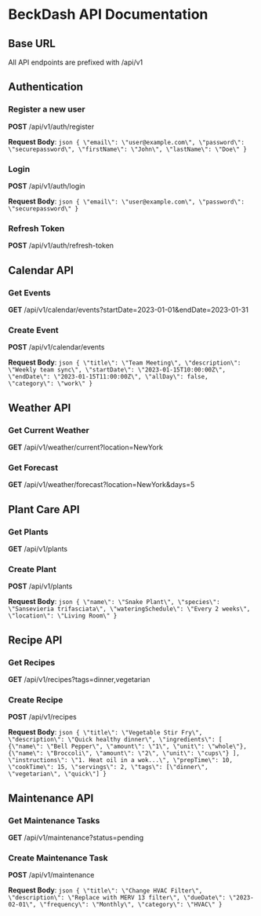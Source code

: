 # BeckDash API Documentation

## Base URL

All API endpoints are prefixed with /api/v1

## Authentication

### Register a new user

**POST** /api/v1/auth/register

**Request Body**:
`json
{
  \"email\": \"user@example.com\",
  \"password\": \"securepassword\",
  \"firstName\": \"John\",
  \"lastName\": \"Doe\"
}
`

### Login

**POST** /api/v1/auth/login

**Request Body**:
`json
{
  \"email\": \"user@example.com\",
  \"password\": \"securepassword\"
}
`

### Refresh Token

**POST** /api/v1/auth/refresh-token

## Calendar API

### Get Events

**GET** /api/v1/calendar/events?startDate=2023-01-01&endDate=2023-01-31

### Create Event

**POST** /api/v1/calendar/events

**Request Body**:
`json
{
  \"title\": \"Team Meeting\",
  \"description\": \"Weekly team sync\",
  \"startDate\": \"2023-01-15T10:00:00Z\",
  \"endDate\": \"2023-01-15T11:00:00Z\",
  \"allDay\": false,
  \"category\": \"work\"
}
`

## Weather API

### Get Current Weather

**GET** /api/v1/weather/current?location=NewYork

### Get Forecast

**GET** /api/v1/weather/forecast?location=NewYork&days=5

## Plant Care API

### Get Plants

**GET** /api/v1/plants

### Create Plant

**POST** /api/v1/plants

**Request Body**:
`json
{
  \"name\": \"Snake Plant\",
  \"species\": \"Sansevieria trifasciata\",
  \"wateringSchedule\": \"Every 2 weeks\",
  \"location\": \"Living Room\"
}
`

## Recipe API

### Get Recipes

**GET** /api/v1/recipes?tags=dinner,vegetarian

### Create Recipe

**POST** /api/v1/recipes

**Request Body**:
`json
{
  \"title\": \"Vegetable Stir Fry\",
  \"description\": \"Quick healthy dinner\",
  \"ingredients\": [
    {\"name\": \"Bell Pepper\", \"amount\": \"1\", \"unit\": \"whole\"},
    {\"name\": \"Broccoli\", \"amount\": \"2\", \"unit\": \"cups\"}
  ],
  \"instructions\": \"1. Heat oil in a wok...\",
  \"prepTime\": 10,
  \"cookTime\": 15,
  \"servings\": 2,
  \"tags\": [\"dinner\", \"vegetarian\", \"quick\"]
}
`

## Maintenance API

### Get Maintenance Tasks

**GET** /api/v1/maintenance?status=pending

### Create Maintenance Task

**POST** /api/v1/maintenance

**Request Body**:
`json
{
  \"title\": \"Change HVAC Filter\",
  \"description\": \"Replace with MERV 13 filter\",
  \"dueDate\": \"2023-02-01\",
  \"frequency\": \"Monthly\",
  \"category\": \"HVAC\"
}
`
